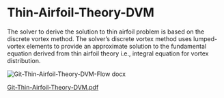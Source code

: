 # Thin-Airfoil-Theory-DVM

The solver to derive the solution to thin airfoil problem is based on the discrete vortex method. The solver’s discrete vortex method uses lumped-vortex elements to provide an approximate solution to the fundamental equation derived from thin airfoil theory i.e., integral equation for vortex distribution.

![Git-Thin-Airfoil-Theory-DVM-Flow docx](https://user-images.githubusercontent.com/61012294/165073182-8477d087-1410-498f-ab9b-983ed4d62b8c.png)

[Git-Thin-Airfoil-Theory-DVM.pdf](https://github.com/Daamanbarara/Thin-Airfoil-Theory-DVM/files/8553702/Git-Thin-Airfoil-Theory-DVM.pdf)
